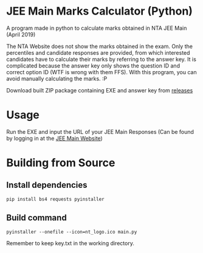 # JEE Main Marks Calculator (Python)
A program made in python to calculate marks obtained in NTA JEE Main (April 2019)

The NTA Website does not show the marks obtained in the exam. Only the percentiles and candidate responses are provided, from which interested candidates have to calculate their marks by referring to the answer key. It is complicated because the answer key only shows the question ID and correct option ID (WTF is wrong with them FFS). With this program, you can avoid manually calculating the marks. :P

Download built ZIP package containing EXE and answer key from [releases](https://github.com/blacklightpy/jee-main-results/releases)

# Usage

Run the EXE and input the URL of your JEE Main Responses (Can be found by logging in at the [JEE Main Website](https://jeemain.nic.in/JeeMainApp/Online/CandidateHome.aspx))

# Building from Source

## Install dependencies
`pip install bs4 requests pyinstaller`

## Build command
`pyinstaller --onefile --icon=nt_logo.ico main.py`

Remember to keep key.txt in the working directory.
